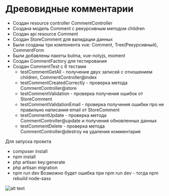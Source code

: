 
# Древовидные комментарии

* Создан resource controller CommentController
* Создана модель Comment с рекурсивным методом children
* Создан api resource Comment 
* Создан StoreComment для валидации данных
* Были созданы три компонента vue: Comment, Tree(Рекурсивный), CommentForm
* Были добавлены пакеты bulma, vue-notyjs, moment
* Создан CommentFactory для тестирования
* Создан CommentTest с 6 тестами 
    - testCommentGetAll -  получение двух записей с отношением children, CommentController@index
    - testCommentCreatedCorrectly - проверка метода CommentController@store
    - testCommentValidation - проверка получения ошибок от StoreComment
    - testCommentValidationEmail - проверка получения ошибки про не правильно написания email от StoreComment
    - testCommentUpdate - проверка метода CommentController@update и получения обновленных данных
    - testCommentDelete - проверка метода CommentController@destroy на удаления комментария 

Для запуска проекта 
* composer install
* npm install
* php artisan key:generate 
* php artisan migration
* npm run dev
Возможно будет ошибка при npm run dev - тогда npm rebuild node-sass 

![alt text](https://lh3.googleusercontent.com/UuN4OgANmCbxuwBUyjBumqc4lVG8LlvpVNaoLTew9FqeTlwXiP3zBpDdn3zbGgQ8pRYi2sln1AR9qEIc-nkrKGzCRE5S-4yIWbo8YOy8LmOIEWMulSatElrxXETr50DDUX5J3ZgylhUytrBjHbVvM53vBYDkN9o5XbZYkkofPGjwGlFybNmVVciwJRpBkXan82pdCnfiUqcdGSN9NdKpnyirRQIww5bJ4KMvt31Ohvrp8JFiAnDJjk2FzqNOMdiFMYzEpoMgdyPu4gILJUI1w5IynaoFK_AHYBPc0YYsZ56V-fDS8KinwVH9qfuFfiBwnqjiqI0WwZs2YrWcoR82scj2_3pDgKY9eEjUjqkMwXQwvNtQA8vn7LnTJoZSkdTLl1gv1198vFoDiD33MAxMQPyFjt5aFl-sCFqdLnVTygMTqwi_Koz920yjIQsCIHBSVjrlhEERxYiovHf7Zt5_ztLX4ThFi6zPqSTd1-KJE1M35eIahXOFdqTiTHmNIg3OyW0V8zD6L6ekmn7ihpkThuDSAxIPHTSClahUTxz_K7WSzzTB_CB2KBg7q1rKFYXjeuQCtrGpU5t2KFJZQssXA5vG3wCBO0hMSpGg2qGr=w1542-h965-no)


